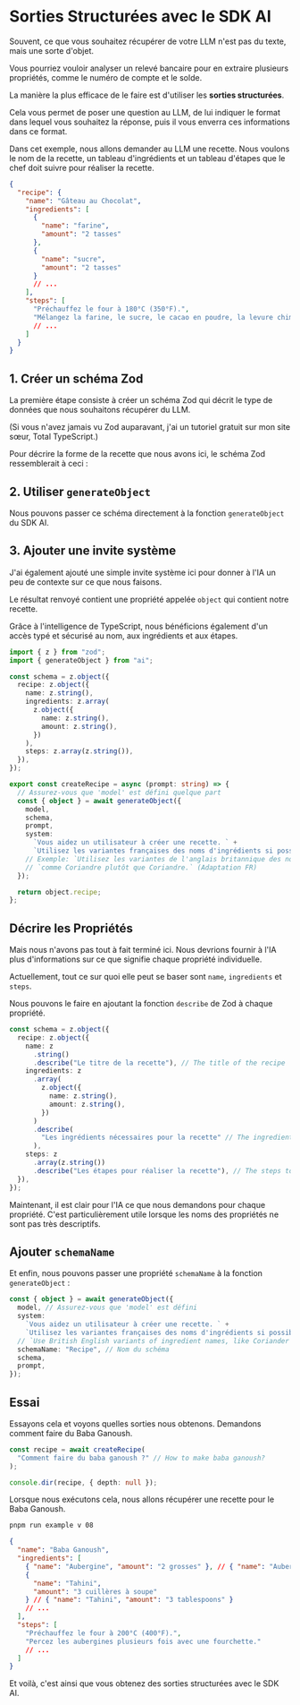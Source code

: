 # Sorties Structurées avec le SDK AI

Souvent, ce que vous souhaitez récupérer de votre LLM n'est pas du texte, mais une sorte d'objet.

Vous pourriez vouloir analyser un relevé bancaire pour en extraire plusieurs propriétés, comme le numéro de compte et le solde.

La manière la plus efficace de le faire est d'utiliser les **sorties structurées**.

Cela vous permet de poser une question au LLM, de lui indiquer le format dans lequel vous souhaitez la réponse, puis il vous enverra ces informations dans ce format.

Dans cet exemple, nous allons demander au LLM une recette. Nous voulons le nom de la recette, un tableau d'ingrédients et un tableau d'étapes que le chef doit suivre pour réaliser la recette.

```json
{
  "recipe": {
    "name": "Gâteau au Chocolat",
    "ingredients": [
      {
        "name": "farine",
        "amount": "2 tasses"
      },
      {
        "name": "sucre",
        "amount": "2 tasses"
      }
      // ...
    ],
    "steps": [
      "Préchauffez le four à 180°C (350°F).",
      "Mélangez la farine, le sucre, le cacao en poudre, la levure chimique, le bicarbonate de soude et le sel dans un grand bol."
      // ...
    ]
  }
}
```

## 1. Créer un schéma Zod

La première étape consiste à créer un schéma Zod qui décrit le type de données que nous souhaitons récupérer du LLM.

(Si vous n'avez jamais vu Zod auparavant, j'ai un tutoriel gratuit sur mon site sœur, Total TypeScript.)

Pour décrire la forme de la recette que nous avons ici, le schéma Zod ressemblerait à ceci :

## 2. Utiliser `generateObject`

Nous pouvons passer ce schéma directement à la fonction `generateObject` du SDK AI.

## 3. Ajouter une invite système

J'ai également ajouté une simple invite système ici pour donner à l'IA un peu de contexte sur ce que nous faisons.

Le résultat renvoyé contient une propriété appelée `object` qui contient notre recette.

Grâce à l'intelligence de TypeScript, nous bénéficions également d'un accès typé et sécurisé au nom, aux ingrédients et aux étapes.

```typescript
import { z } from "zod";
import { generateObject } from "ai";

const schema = z.object({
  recipe: z.object({
    name: z.string(),
    ingredients: z.array(
      z.object({
        name: z.string(),
        amount: z.string(),
      })
    ),
    steps: z.array(z.string()),
  }),
});

export const createRecipe = async (prompt: string) => {
  // Assurez-vous que 'model' est défini quelque part
  const { object } = await generateObject({
    model,
    schema,
    prompt,
    system:
      `Vous aidez un utilisateur à créer une recette. ` +
      `Utilisez les variantes françaises des noms d'ingrédients si possible.`,
    // Exemple: `Utilisez les variantes de l'anglais britannique des noms d'ingrédients,` +
    // `comme Coriandre plutôt que Coriandre.` (Adaptation FR)
  });

  return object.recipe;
};
```

## Décrire les Propriétés

Mais nous n'avons pas tout à fait terminé ici. Nous devrions fournir à l'IA plus d'informations sur ce que signifie chaque propriété individuelle.

Actuellement, tout ce sur quoi elle peut se baser sont `name`, `ingredients` et `steps`.

Nous pouvons le faire en ajoutant la fonction `describe` de Zod à chaque propriété.

```typescript
const schema = z.object({
  recipe: z.object({
    name: z
      .string()
      .describe("Le titre de la recette"), // The title of the recipe
    ingredients: z
      .array(
        z.object({
          name: z.string(),
          amount: z.string(),
        })
      )
      .describe(
        "Les ingrédients nécessaires pour la recette" // The ingredients needed for the recipe
      ),
    steps: z
      .array(z.string())
      .describe("Les étapes pour réaliser la recette"), // The steps to make the recipe
  }),
});
```

Maintenant, il est clair pour l'IA ce que nous demandons pour chaque propriété. C'est particulièrement utile lorsque les noms des propriétés ne sont pas très descriptifs.

## Ajouter `schemaName`

Et enfin, nous pouvons passer une propriété `schemaName` à la fonction `generateObject` :

```typescript
const { object } = await generateObject({
  model, // Assurez-vous que 'model' est défini
  system:
    `Vous aidez un utilisateur à créer une recette. ` +
    `Utilisez les variantes françaises des noms d'ingrédients si possible.`,
  // `Use British English variants of ingredient names, like Coriander over Cilantro.`,
  schemaName: "Recipe", // Nom du schéma
  schema,
  prompt,
});
```

## Essai

Essayons cela et voyons quelles sorties nous obtenons. Demandons comment faire du Baba Ganoush.

```typescript
const recipe = await createRecipe(
  "Comment faire du baba ganoush ?" // How to make baba ganoush?
);

console.dir(recipe, { depth: null });
```

Lorsque nous exécutons cela, nous allons récupérer une recette pour le Baba Ganoush.

```bash
pnpm run example v 08
```

```json
{
  "name": "Baba Ganoush",
  "ingredients": [
    { "name": "Aubergine", "amount": "2 grosses" }, // { "name": "Aubergine", "amount": "2 large" }
    {
      "name": "Tahini",
      "amount": "3 cuillères à soupe"
    } // { "name": "Tahini", "amount": "3 tablespoons" }
    // ...
  ],
  "steps": [
    "Préchauffez le four à 200°C (400°F).",
    "Percez les aubergines plusieurs fois avec une fourchette."
    // ...
  ]
}
```

Et voilà, c'est ainsi que vous obtenez des sorties structurées avec le SDK AI.
